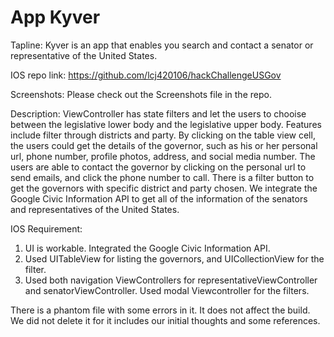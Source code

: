 # App Kyver
Tapline: Kyver is an app that enables you search and contact a senator or representative of the United States.

IOS repo link: https://github.com/lcj420106/hackChallengeUSGov 

Screenshots: Please check out the Screenshots file in the repo.

Description: ViewController has state filters and let the users to chooise between the legislative lower body and the legislative upper body. Features include filter through districts and party. By clicking on the table view cell, the users could get the details of the governor, such as his or her personal url, phone number, profile photos, address, and social media number. The users are able to contact the governor by clicking on the personal url to send emails, and click the phone number to call. There is a filter button to get the governors with specific district and party chosen. We integrate the Google Civic Information API to get all of the information of the senators and representatives of the United States.

IOS Requirement:
1. UI is workable. Integrated the Google Civic Information API.
2. Used UITableView for listing the governors, and UICollectionView for the filter. 
3. Used both navigation ViewControllers for representativeViewController and senatorViewController. Used modal Viewcontroller for the filters.

There is a phantom file with some errors in it. It does not affect the build. We did not delete it for it includes our initial thoughts and some references.
